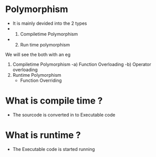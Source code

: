 # Polymorphism
- It is mainly devided into the 2 types
- 1. Compiletime Polymorphism
- 2. Run time polymorphism
     
We will see the both with an eg 
1. Compiletime Polymorphism
   -a) Function Overloading
   -b) Operator overloading
2. Runtime Polymorphism
   - Function Overriding
  
# What is compile time ?
- The sourcode is converted in to Executable code

# What is runtime ?
- The Executable code is started running

